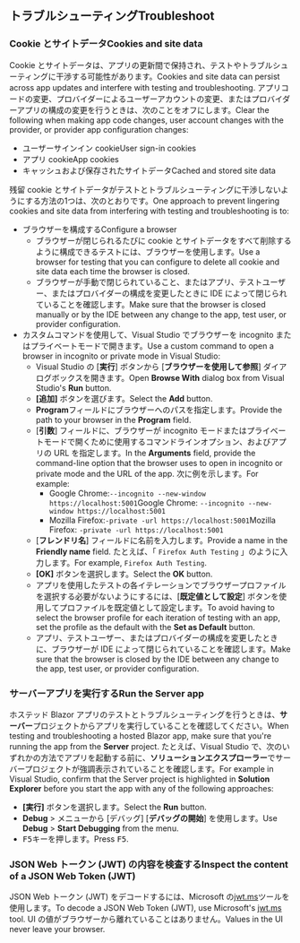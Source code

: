 ## <a name="troubleshoot"></a><span data-ttu-id="3ba08-101">トラブルシューティング</span><span class="sxs-lookup"><span data-stu-id="3ba08-101">Troubleshoot</span></span>

### <a name="cookies-and-site-data"></a><span data-ttu-id="3ba08-102">Cookie とサイトデータ</span><span class="sxs-lookup"><span data-stu-id="3ba08-102">Cookies and site data</span></span>

<span data-ttu-id="3ba08-103">Cookie とサイトデータは、アプリの更新間で保持され、テストやトラブルシューティングに干渉する可能性があります。</span><span class="sxs-lookup"><span data-stu-id="3ba08-103">Cookies and site data can persist across app updates and interfere with testing and troubleshooting.</span></span> <span data-ttu-id="3ba08-104">アプリコードの変更、プロバイダーによるユーザーアカウントの変更、またはプロバイダーアプリの構成の変更を行うときは、次のことをオフにします。</span><span class="sxs-lookup"><span data-stu-id="3ba08-104">Clear the following when making app code changes, user account changes with the provider, or provider app configuration changes:</span></span>

* <span data-ttu-id="3ba08-105">ユーザーサインイン cookie</span><span class="sxs-lookup"><span data-stu-id="3ba08-105">User sign-in cookies</span></span>
* <span data-ttu-id="3ba08-106">アプリ cookie</span><span class="sxs-lookup"><span data-stu-id="3ba08-106">App cookies</span></span>
* <span data-ttu-id="3ba08-107">キャッシュおよび保存されたサイトデータ</span><span class="sxs-lookup"><span data-stu-id="3ba08-107">Cached and stored site data</span></span>

<span data-ttu-id="3ba08-108">残留 cookie とサイトデータがテストとトラブルシューティングに干渉しないようにする方法の1つは、次のとおりです。</span><span class="sxs-lookup"><span data-stu-id="3ba08-108">One approach to prevent lingering cookies and site data from interfering with testing and troubleshooting is to:</span></span>

* <span data-ttu-id="3ba08-109">ブラウザーを構成する</span><span class="sxs-lookup"><span data-stu-id="3ba08-109">Configure a browser</span></span>
  * <span data-ttu-id="3ba08-110">ブラウザーが閉じられるたびに cookie とサイトデータをすべて削除するように構成できるテストには、ブラウザーを使用します。</span><span class="sxs-lookup"><span data-stu-id="3ba08-110">Use a browser for testing that you can configure to delete all cookie and site data each time the browser is closed.</span></span>
  * <span data-ttu-id="3ba08-111">ブラウザーが手動で閉じられていること、またはアプリ、テストユーザー、またはプロバイダーの構成を変更したときに IDE によって閉じられていることを確認します。</span><span class="sxs-lookup"><span data-stu-id="3ba08-111">Make sure that the browser is closed manually or by the IDE between any change to the app, test user, or provider configuration.</span></span>
* <span data-ttu-id="3ba08-112">カスタムコマンドを使用して、Visual Studio でブラウザーを incognito またはプライベートモードで開きます。</span><span class="sxs-lookup"><span data-stu-id="3ba08-112">Use a custom command to open a browser in incognito or private mode in Visual Studio:</span></span>
  * <span data-ttu-id="3ba08-113">Visual Studio の [**実行**] ボタンから [**ブラウザーを使用して参照**] ダイアログボックスを開きます。</span><span class="sxs-lookup"><span data-stu-id="3ba08-113">Open **Browse With** dialog box from Visual Studio's **Run** button.</span></span>
  * <span data-ttu-id="3ba08-114">**[追加]** ボタンを選びます。</span><span class="sxs-lookup"><span data-stu-id="3ba08-114">Select the **Add** button.</span></span>
  * <span data-ttu-id="3ba08-115">**Program**フィールドにブラウザーへのパスを指定します。</span><span class="sxs-lookup"><span data-stu-id="3ba08-115">Provide the path to your browser in the **Program** field.</span></span>
  * <span data-ttu-id="3ba08-116">[**引数**] フィールドに、ブラウザーが incognito モードまたはプライベートモードで開くために使用するコマンドラインオプション、およびアプリの URL を指定します。</span><span class="sxs-lookup"><span data-stu-id="3ba08-116">In the **Arguments** field, provide the command-line option that the browser uses to open in incognito or private mode and the URL of the app.</span></span> <span data-ttu-id="3ba08-117">次に例を示します。</span><span class="sxs-lookup"><span data-stu-id="3ba08-117">For example:</span></span>
    * <span data-ttu-id="3ba08-118">Google Chrome:`--incognito --new-window https://localhost:5001`</span><span class="sxs-lookup"><span data-stu-id="3ba08-118">Google Chrome: `--incognito --new-window https://localhost:5001`</span></span>
    * <span data-ttu-id="3ba08-119">Mozilla Firefox:`-private -url https://localhost:5001`</span><span class="sxs-lookup"><span data-stu-id="3ba08-119">Mozilla Firefox: `-private -url https://localhost:5001`</span></span>
  * <span data-ttu-id="3ba08-120">[**フレンドリ名**] フィールドに名前を入力します。</span><span class="sxs-lookup"><span data-stu-id="3ba08-120">Provide a name in the **Friendly name** field.</span></span> <span data-ttu-id="3ba08-121">たとえば、「 `Firefox Auth Testing` 」のように入力します。</span><span class="sxs-lookup"><span data-stu-id="3ba08-121">For example, `Firefox Auth Testing`.</span></span>
  * <span data-ttu-id="3ba08-122">**[OK]** ボタンを選択します。</span><span class="sxs-lookup"><span data-stu-id="3ba08-122">Select the **OK** button.</span></span>
  * <span data-ttu-id="3ba08-123">アプリを使用したテストの各イテレーションでブラウザープロファイルを選択する必要がないようにするには、[**既定値として設定**] ボタンを使用してプロファイルを既定値として設定します。</span><span class="sxs-lookup"><span data-stu-id="3ba08-123">To avoid having to select the browser profile for each iteration of testing with an app, set the profile as the default with the **Set as Default** button.</span></span>
  * <span data-ttu-id="3ba08-124">アプリ、テストユーザー、またはプロバイダーの構成を変更したときに、ブラウザーが IDE によって閉じられていることを確認します。</span><span class="sxs-lookup"><span data-stu-id="3ba08-124">Make sure that the browser is closed by the IDE between any change to the app, test user, or provider configuration.</span></span>

### <a name="run-the-server-app"></a><span data-ttu-id="3ba08-125">サーバーアプリを実行する</span><span class="sxs-lookup"><span data-stu-id="3ba08-125">Run the Server app</span></span>

<span data-ttu-id="3ba08-126">ホステッド Blazor アプリのテストとトラブルシューティングを行うときは、**サーバー**プロジェクトからアプリを実行していることを確認してください。</span><span class="sxs-lookup"><span data-stu-id="3ba08-126">When testing and troubleshooting a hosted Blazor app, make sure that you're running the app from the **Server** project.</span></span> <span data-ttu-id="3ba08-127">たとえば、Visual Studio で、次のいずれかの方法でアプリを起動する前に、**ソリューションエクスプローラー**でサーバープロジェクトが強調表示されていることを確認します。</span><span class="sxs-lookup"><span data-stu-id="3ba08-127">For example in Visual Studio, confirm that the Server project is highlighted in **Solution Explorer** before you start the app with any of the following approaches:</span></span>

* <span data-ttu-id="3ba08-128">**[実行]** ボタンを選択します。</span><span class="sxs-lookup"><span data-stu-id="3ba08-128">Select the **Run** button.</span></span>
* <span data-ttu-id="3ba08-129">**Debug**  >  メニューから [デバッグ] [**デバッグの開始**] を使用します。</span><span class="sxs-lookup"><span data-stu-id="3ba08-129">Use **Debug** > **Start Debugging** from the menu.</span></span>
* <span data-ttu-id="3ba08-130"><kbd>F5</kbd>キーを押します。</span><span class="sxs-lookup"><span data-stu-id="3ba08-130">Press <kbd>F5</kbd>.</span></span>

### <a name="inspect-the-content-of-a-json-web-token-jwt"></a><span data-ttu-id="3ba08-131">JSON Web トークン (JWT) の内容を検査する</span><span class="sxs-lookup"><span data-stu-id="3ba08-131">Inspect the content of a JSON Web Token (JWT)</span></span>

<span data-ttu-id="3ba08-132">JSON Web トークン (JWT) をデコードするには、Microsoft の[jwt.ms](https://jwt.ms/)ツールを使用します。</span><span class="sxs-lookup"><span data-stu-id="3ba08-132">To decode a JSON Web Token (JWT), use Microsoft's [jwt.ms](https://jwt.ms/) tool.</span></span> <span data-ttu-id="3ba08-133">UI の値がブラウザーから離れていることはありません。</span><span class="sxs-lookup"><span data-stu-id="3ba08-133">Values in the UI never leave your browser.</span></span>
